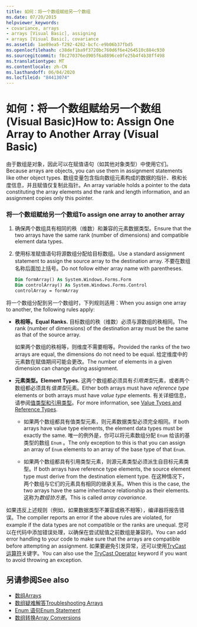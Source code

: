 ```yaml
---
title: 如何：将一个数组赋给另一个数组
ms.date: 07/20/2015
helpviewer_keywords:
- covariance, arrays
- arrays [Visual Basic], assigning
- arrays [Visual Basic], covariance
ms.assetid: 1ae89ea5-f292-4282-bcfc-e9b06b37fbd5
ms.openlocfilehash: c38def1ba9f3720bc760d6f6e4264510c884c930
ms.sourcegitcommit: f8c270376ed905f6a8896ce0fe25b4f4b38ff498
ms.translationtype: MT
ms.contentlocale: zh-CN
ms.lasthandoff: 06/04/2020
ms.locfileid: "84413074"
---
```

# <a name="how-to-assign-one-array-to-another-array-visual-basic"></a><span data-ttu-id="98b2d-102">如何：将一个数组赋给另一个数组 (Visual Basic)</span><span class="sxs-lookup"><span data-stu-id="98b2d-102">How to: Assign One Array to Another Array (Visual Basic)</span></span>

<span data-ttu-id="98b2d-103">由于数组是对象，因此可以在赋值语句（如其他对象类型）中使用它们。</span><span class="sxs-lookup"><span data-stu-id="98b2d-103">Because arrays are objects, you can use them in assignment statements like other object types.</span></span> <span data-ttu-id="98b2d-104">数组变量包含指向数组元素构成的数据的指针、秩和长度信息，并且赋值仅复制此指针。</span><span class="sxs-lookup"><span data-stu-id="98b2d-104">An array variable holds a pointer to the data constituting the array elements and the rank and length information, and an assignment copies only this pointer.</span></span>

### <a name="to-assign-one-array-to-another-array"></a><span data-ttu-id="98b2d-105">将一个数组赋给另一个数组</span><span class="sxs-lookup"><span data-stu-id="98b2d-105">To assign one array to another array</span></span>

1. <span data-ttu-id="98b2d-106">确保两个数组具有相同的秩（维数）和兼容的元素数据类型。</span><span class="sxs-lookup"><span data-stu-id="98b2d-106">Ensure that the two arrays have the same rank (number of dimensions) and compatible element data types.</span></span>

2. <span data-ttu-id="98b2d-107">使用标准赋值语句将源数组分配给目标数组。</span><span class="sxs-lookup"><span data-stu-id="98b2d-107">Use a standard assignment statement to assign the source array to the destination array.</span></span> <span data-ttu-id="98b2d-108">不要在数组名称后面加上括号。</span><span class="sxs-lookup"><span data-stu-id="98b2d-108">Do not follow either array name with parentheses.</span></span>

    ```vb
    Dim formArray() As System.Windows.Forms.Form
    Dim controlArray() As System.Windows.Forms.Control
    controlArray = formArray
    ```

<span data-ttu-id="98b2d-109">将一个数组分配到另一个数组时，下列规则适用：</span><span class="sxs-lookup"><span data-stu-id="98b2d-109">When you assign one array to another, the following rules apply:</span></span>

- <span data-ttu-id="98b2d-110">**秩相等。**</span><span class="sxs-lookup"><span data-stu-id="98b2d-110">**Equal Ranks.**</span></span> <span data-ttu-id="98b2d-111">目标数组的秩（维数）必须与源数组的秩相同。</span><span class="sxs-lookup"><span data-stu-id="98b2d-111">The rank (number of dimensions) of the destination array must be the same as that of the source array.</span></span>

  <span data-ttu-id="98b2d-112">如果两个数组的秩相等，则维度不需要相等。</span><span class="sxs-lookup"><span data-stu-id="98b2d-112">Provided the ranks of the two arrays are equal, the dimensions do not need to be equal.</span></span> <span data-ttu-id="98b2d-113">给定维度中的元素数在赋值期间可能会更改。</span><span class="sxs-lookup"><span data-stu-id="98b2d-113">The number of elements in a given dimension can change during assignment.</span></span>

- <span data-ttu-id="98b2d-114">**元素类型。**</span><span class="sxs-lookup"><span data-stu-id="98b2d-114">**Element Types.**</span></span> <span data-ttu-id="98b2d-115">这两个数组都必须具有*引用类型*元素，或者两个数组都必须具有*值类型*元素。</span><span class="sxs-lookup"><span data-stu-id="98b2d-115">Either both arrays must have *reference type* elements or both arrays must have *value type* elements.</span></span> <span data-ttu-id="98b2d-116">有关详细信息，请参阅[值类型和引用类型](../data-types/value-types-and-reference-types.md)。</span><span class="sxs-lookup"><span data-stu-id="98b2d-116">For more information, see [Value Types and Reference Types](../data-types/value-types-and-reference-types.md).</span></span>

  - <span data-ttu-id="98b2d-117">如果两个数组都具有值类型元素，则元素数据类型必须完全相同。</span><span class="sxs-lookup"><span data-stu-id="98b2d-117">If both arrays have value type elements, the element data types must be exactly the same.</span></span> <span data-ttu-id="98b2d-118">唯一的例外是，你可以将元素数组分配 `Enum` 给该的基类型的数组 `Enum` 。</span><span class="sxs-lookup"><span data-stu-id="98b2d-118">The only exception to this is that you can assign an array of `Enum` elements to an array of the base type of that `Enum`.</span></span>

  - <span data-ttu-id="98b2d-119">如果两个数组都具有引用类型元素，则源元素类型必须派生自目标元素类型。</span><span class="sxs-lookup"><span data-stu-id="98b2d-119">If both arrays have reference type elements, the source element type must derive from the destination element type.</span></span> <span data-ttu-id="98b2d-120">在这种情况下，两个数组与它们的元素具有相同的继承关系。</span><span class="sxs-lookup"><span data-stu-id="98b2d-120">When this is the case, the two arrays have the same inheritance relationship as their elements.</span></span> <span data-ttu-id="98b2d-121">这称为*数组协方差*。</span><span class="sxs-lookup"><span data-stu-id="98b2d-121">This is called *array covariance*.</span></span>

<span data-ttu-id="98b2d-122">如果违反上述规则（例如，如果数据类型不兼容或秩不相等），编译器将报告错误。</span><span class="sxs-lookup"><span data-stu-id="98b2d-122">The compiler reports an error if the above rules are violated, for example if the data types are not compatible or the ranks are unequal.</span></span> <span data-ttu-id="98b2d-123">您可以在代码中添加错误处理，以确保在尝试赋值之前数组是兼容的。</span><span class="sxs-lookup"><span data-stu-id="98b2d-123">You can add error handling to your code to make sure that the arrays are compatible before attempting an assignment.</span></span> <span data-ttu-id="98b2d-124">如果要避免引发异常，还可以使用[TryCast 运算符](../../../language-reference/operators/trycast-operator.md)关键字。</span><span class="sxs-lookup"><span data-stu-id="98b2d-124">You can also use the [TryCast Operator](../../../language-reference/operators/trycast-operator.md) keyword if you want to avoid throwing an exception.</span></span>

## <a name="see-also"></a><span data-ttu-id="98b2d-125">另请参阅</span><span class="sxs-lookup"><span data-stu-id="98b2d-125">See also</span></span>

- [<span data-ttu-id="98b2d-126">数组</span><span class="sxs-lookup"><span data-stu-id="98b2d-126">Arrays</span></span>](index.md)
- [<span data-ttu-id="98b2d-127">数组疑难解答</span><span class="sxs-lookup"><span data-stu-id="98b2d-127">Troubleshooting Arrays</span></span>](troubleshooting-arrays.md)
- [<span data-ttu-id="98b2d-128">Enum 语句</span><span class="sxs-lookup"><span data-stu-id="98b2d-128">Enum Statement</span></span>](../../../language-reference/statements/enum-statement.md)
- [<span data-ttu-id="98b2d-129">数组转换</span><span class="sxs-lookup"><span data-stu-id="98b2d-129">Array Conversions</span></span>](../data-types/array-conversions.md)
